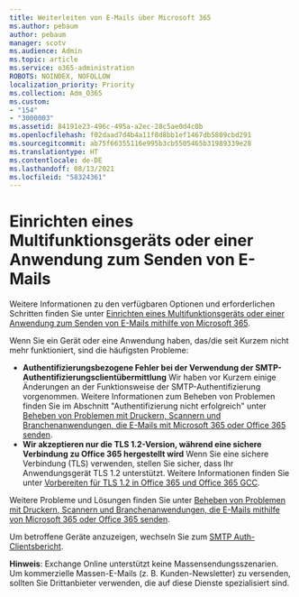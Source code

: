 ```yaml
---
title: Weiterleiten von E-Mails über Microsoft 365
ms.author: pebaum
author: pebaum
manager: scotv
ms.audience: Admin
ms.topic: article
ms.service: o365-administration
ROBOTS: NOINDEX, NOFOLLOW
localization_priority: Priority
ms.collection: Adm_O365
ms.custom:
- "154"
- "3000003"
ms.assetid: 84191e23-496c-495a-a2ec-28c5ae0d4c0b
ms.openlocfilehash: f02daad7d4b4a11f8d8bb1ef1467db5809cbd291
ms.sourcegitcommit: ab75f66355116e995b3cb5505465b31989339e28
ms.translationtype: HT
ms.contentlocale: de-DE
ms.lasthandoff: 08/13/2021
ms.locfileid: "58324361"
---
```

# <a name="set-up-a-multifunction-device-or-application-to-send-email"></a>Einrichten eines Multifunktionsgeräts oder einer Anwendung zum Senden von E-Mails

Weitere Informationen zu den verfügbaren Optionen und erforderlichen Schritten finden Sie unter [Einrichten eines Multifunktionsgeräts oder einer Anwendung zum Senden von E-Mails mithilfe von Microsoft 365](https://docs.microsoft.com/Exchange/mail-flow-best-practices/how-to-set-up-a-multifunction-device-or-application-to-send-email-using-microsoft-365-or-office-365).
  
Wenn Sie ein Gerät oder eine Anwendung haben, das/die seit Kurzem nicht mehr funktioniert, sind die häufigsten Probleme:

- **Authentifizierungsbezogene Fehler bei der Verwendung der SMTP-Authentifizierungsclientübermittlung** Wir haben vor Kurzem einige Änderungen an der Funktionsweise der SMTP-Authentifizierung vorgenommen. Weitere Informationen zum Beheben von Problemen finden Sie im Abschnitt "Authentifizierung nicht erfolgreich" unter [Beheben von Problemen mit Druckern, Scannern und Branchenanwendungen, die E-Mails mit Microsoft 365 oder Office 365 senden](https://docs.microsoft.com/Exchange/mail-flow-best-practices/fix-issues-with-printers-scanners-and-lob-applications-that-send-email-using-off#error-authentication-unsuccessful).
- **Wir akzeptieren nur die TLS 1.2-Version, während eine sichere Verbindung zu Office 365 hergestellt wird** Wenn Sie eine sichere Verbindung (TLS) verwenden, stellen Sie sicher, dass Ihr Anwendungsgerät TLS 1.2 unterstützt. Weitere Informationen finden Sie unter [Vorbereiten für TLS 1.2 in Office 365 und Office 365 GCC](https://docs.microsoft.com/microsoft-365/compliance/prepare-tls-1.2-in-office-365).
 
Weitere Probleme und Lösungen finden Sie unter [Beheben von Problemen mit Druckern, Scannern und Branchenanwendungen, die E-Mails mithilfe von Microsoft 365 oder Office 365 senden](https://docs.microsoft.com/Exchange/mail-flow-best-practices/fix-issues-with-printers-scanners-and-lob-applications-that-send-email-using-off).

Um betroffene Geräte anzuzeigen, wechseln Sie zum [SMTP Auth-Clientsbericht](https://protection.office.com/mailflow/dashboard).

**Hinweis**: Exchange Online unterstützt keine Massensendungsszenarien. Um kommerzielle Massen-E-Mails (z. B. Kunden-Newsletter) zu versenden, sollten Sie Drittanbieter verwenden, die auf diese Dienste spezialisiert sind.
